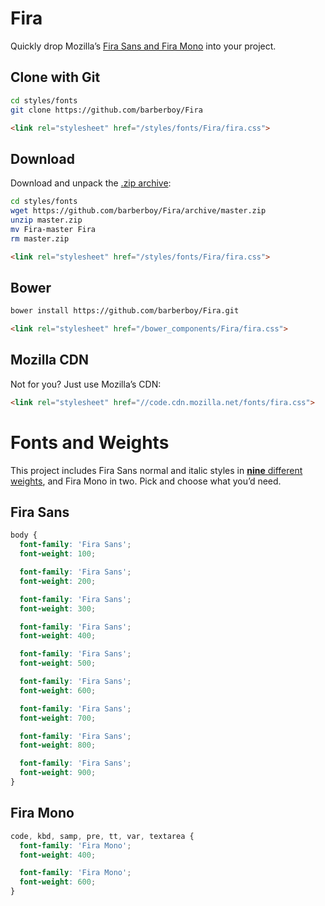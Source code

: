 Fira
====
Quickly drop Mozilla’s [Fira Sans and Fira Mono][Fira Sans] into your project.


Clone with Git
--------------
```sh
cd styles/fonts
git clone https://github.com/barberboy/Fira
```

```html
<link rel="stylesheet" href="/styles/fonts/Fira/fira.css">
```


Download
-----------
Download and unpack the [.zip archive](https://github.com/barberboy/Fira/archive/master.zip):

```sh
cd styles/fonts
wget https://github.com/barberboy/Fira/archive/master.zip
unzip master.zip
mv Fira-master Fira
rm master.zip
```

```html
<link rel="stylesheet" href="/styles/fonts/Fira/fira.css">
```


Bower
-----
```sh
bower install https://github.com/barberboy/Fira.git
```

```html
<link rel="stylesheet" href="/bower_components/Fira/fira.css">
```


Mozilla CDN
-----------
Not for you? Just use Mozilla’s CDN:

```html
<link rel="stylesheet" href="//code.cdn.mozilla.net/fonts/fira.css">
```


Fonts and Weights
=================
This project includes Fira Sans normal and italic styles in
[**nine** different weights][Fira Sans], and Fira Mono in two. Pick and choose
what you’d need.

Fira Sans
---------
```css
body {
  font-family: 'Fira Sans';
  font-weight: 100;

  font-family: 'Fira Sans';
  font-weight: 200;

  font-family: 'Fira Sans';
  font-weight: 300;

  font-family: 'Fira Sans';
  font-weight: 400;

  font-family: 'Fira Sans';
  font-weight: 500;

  font-family: 'Fira Sans';
  font-weight: 600;

  font-family: 'Fira Sans';
  font-weight: 700;

  font-family: 'Fira Sans';
  font-weight: 800;

  font-family: 'Fira Sans';
  font-weight: 900;
}
```

Fira Mono
---------
```css
code, kbd, samp, pre, tt, var, textarea {
  font-family: 'Fira Mono';
  font-weight: 400;

  font-family: 'Fira Mono';
  font-weight: 600;
}
```

[Fira Sans]: http://mozilla.github.io/Fira/